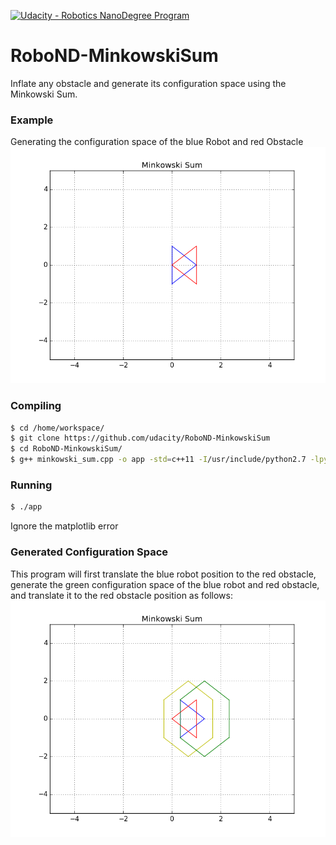[![Udacity - Robotics NanoDegree Program](https://s3-us-west-1.amazonaws.com/udacity-robotics/Extra+Images/RoboND_flag.png)](https://www.udacity.com/robotics)

# RoboND-MinkowskiSum
Inflate any obstacle and generate its configuration space using the Minkowski Sum.

### Example
Generating the configuration space of the blue Robot and red Obstacle
![alt text](Images/Minkowski_Sum_Initial.png)

### Compiling
```sh
$ cd /home/workspace/
$ git clone https://github.com/udacity/RoboND-MinkowskiSum
$ cd RoboND-MinkowskiSum/
$ g++ minkowski_sum.cpp -o app -std=c++11 -I/usr/include/python2.7 -lpython2.7
```

### Running
```sh
$ ./app
```
Ignore the matplotlib error 

### Generated Configuration Space
This program will first translate the blue robot position to the red obstacle, generate the green configuration space of the blue robot and red obstacle, and translate it to the red obstacle position as follows:
![alt text](Images/Minkowski_Sum_Final.png)

